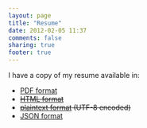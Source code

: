 ```yaml
---
layout: page
title: "Resume"
date: 2012-02-05 11:37
comments: false
sharing: true
footer: true
---
```


I have a copy of my resume available in:

* [PDF format](/resume/resume.pdf)
* <del><strikethrough>[HTML format](/resume/resume.html)</del>
* <del>[plaintext format](/resume/resume.txt) (UTF-8 encoded)</del>
* [JSON format](/resume/resume.json)

